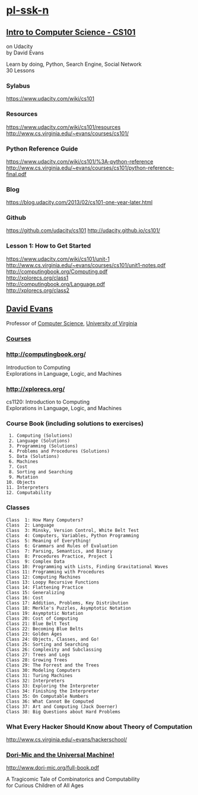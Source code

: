# [pl-ssk-n](README.md)

## [Intro to Computer Science - CS101](https://udacity.com/course/intro-to-computer-science--cs101)
on Udacity  
by David Evans  

Learn by doing, Python, Search Engine, Social Network  
30 Lessons  

### Sylabus
https://www.udacity.com/wiki/cs101
### Resources
https://www.udacity.com/wiki/cs101/resources  
http://www.cs.virginia.edu/~evans/courses/cs101/  

### Python Reference Guide
https://www.udacity.com/wiki/cs101/%3A-python-reference
http://www.cs.virginia.edu/~evans/courses/cs101/python-reference-final.pdf

### Blog
https://blog.udacity.com/2013/02/cs101-one-year-later.html


### Github
https://github.com/udacity/cs101
http://udacity.github.io/cs101/

### Lesson 1: How to Get Started
https://www.udacity.com/wiki/cs101/unit-1  
http://www.cs.virginia.edu/~evans/courses/cs101/unit1-notes.pdf  
http://computingbook.org/Computing.pdf  
http://xplorecs.org/class1  
http://computingbook.org/Language.pdf  
http://xplorecs.org/class2  

## [David Evans](http://www.cs.virginia.edu/~evans/)
Professor of [Computer Science](http://www.cs.virginia.edu/), [University of Virginia](http://www.virginia.edu/)  

### [Courses](http://www.cs.virginia.edu/~evans/courses/)


### http://computingbook.org/
Introduction to Computing  
Explorations in Language, Logic, and Machines  

### http://xplorecs.org/
cs1120: Introduction to Computing  
Explorations in Language, Logic, and Machines  


### Course Book (including solutions to exercises)
```
 1. Computing (Solutions)  
 2. Language (Solutions)  
 3. Programming (Solutions)  
 4. Problems and Procedures (Solutions)  
 5. Data (Solutions)  
 6. Machines  
 7. Cost  
 8. Sorting and Searching  
 9. Mutation  
10. Objects  
11. Interpreters  
12. Computability  
```

### Classes
```
Class  1: How Many Computers?
Class  2: Language
Class  3: Minsky, Version Control, White Belt Test
Class  4: Computers, Variables, Python Programming
Class  5: Meaning of Everything!
Class  6: Grammars and Rules of Evaluation
Class  7: Parsing, Semantics, and Binary
Class  8: Procedures Practice, Project 1
Class  9: Complex Data
Class 10: Programming with Lists, Finding Gravitational Waves
Class 11: Programming with Procedures
Class 12: Computing Machines
Class 13: Loopy Recursive Functions
Class 14: Flattening Practice
Class 15: Generalizing
Class 16: Cost
Class 17: Addition, Problems, Key Distribution
Class 18: Merkle's Puzzles, Asymptotic Notation
Class 19: Asymptotic Notation
Class 20: Cost of Computing
Class 21: Blue Belt Test
Class 22: Becoming Blue Belts
Class 23: Golden Ages
Class 24: Objects, Classes, and Go!
Class 25: Sorting and Searching
Class 26: Complexity and Subclassing
Class 27: Trees and Logs
Class 28: Growing Trees
Class 29: The Forrest and the Trees
Class 30: Modeling Computers
Class 31: Turing Machines
Class 32: Interpreters
Class 33: Exploring the Interpreter
Class 34: Finishing the Interpreter
Class 35: On Computable Numbers
Class 36: What Cannot Be Computed
Class 37: Art and Computing (Jack Doerner)
Class 38: Big Questions about Hard Problems
```

### What Every Hacker Should Know about Theory of Computation
http://www.cs.virginia.edu/~evans/hackerschool/

### [Dori-Mic and the Universal Machine!](http://www.dori-mic.org/)
http://www.dori-mic.org/full-book.pdf

A Tragicomic Tale of Combinatorics and Computability  
for Curious Children of All Ages  


